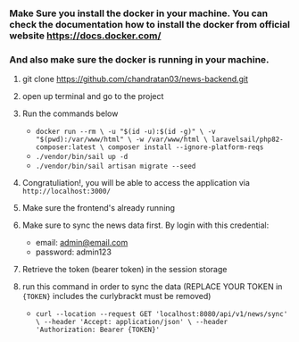 
### Make Sure you install the docker in your machine. You can check the documentation how to install the docker from official website https://docs.docker.com/
### And also make sure the docker is running in your machine.

1. git clone https://github.com/chandratan03/news-backend.git
2. open up terminal and go to the project
3. Run the commands below
    -  `docker run --rm \
    -u "$(id -u):$(id -g)" \
    -v "$(pwd):/var/www/html" \
    -w /var/www/html \
    laravelsail/php82-composer:latest \
    composer install --ignore-platform-reqs`
    - `./vendor/bin/sail up -d`
    - `./vendor/bin/sail artisan migrate --seed`


4. Congratuliation!, you will be able to access the application via `http://localhost:3000/ `
5. Make sure the frontend's already running
6. Make sure to sync the news data first. By login with this credential: 
    - email: admin@email.com
    - password: admin123
7. Retrieve the token (bearer token) in the session storage
8. run this command in order to sync the data (REPLACE YOUR TOKEN in `{TOKEN}` includes the curlybrackt must be removed)
    - `curl --location --request GET 'localhost:8080/api/v1/news/sync' \
--header 'Accept: application/json' \
--header 'Authorization: Bearer {TOKEN}'`
